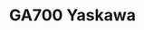 ---
layout: ga700
title: GA700 Yaskawa
description: Yaskawa seri GA700
tags: Yaskawa
categories: Yaskawa
---